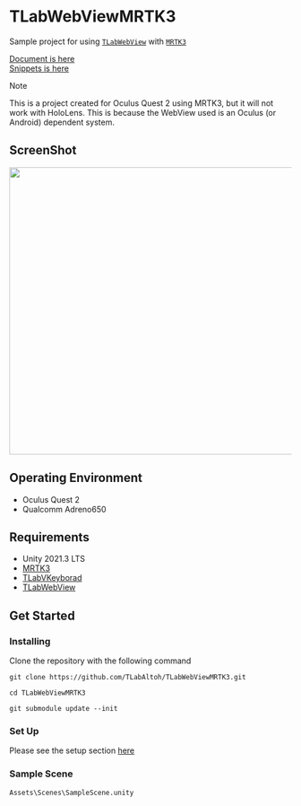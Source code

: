# TLabWebViewMRTK3
Sample project for using [```TLabWebView```]() with [```MRTK3```](https://learn.microsoft.com/en-us/windows/mixed-reality/mrtk-unity/mrtk3-overview/)

[Document is here](https://tlabgames.gitbook.io/tlabwebview)  
[Snippets is here](https://gist.github.com/TLabAltoh/e0512b3367c25d3e1ec28ddbe95da497#file-tlabwebview-snippets-md)

> [!NOTE]
> This is a project created for Oculus Quest 2 using MRTK3, but it will not work with HoloLens. This is because the WebView used is an Oculus (or Android) dependent system.

## ScreenShot
<img src="Media/screenshot.gif" width="512"></img>

## Operating Environment
- Oculus Quest 2
- Qualcomm Adreno650

## Requirements
- Unity 2021.3 LTS
- [MRTK3](https://learn.microsoft.com/ja-jp/windows/mixed-reality/mrtk-unity/mrtk3-overview/)
- [TLabVKeyborad](https://github.com/TLabAltoh/TLabVKeyborad.git)
- [TLabWebView](https://github.com/TLabAltoh/TLabWebView.git)

## Get Started

### Installing

Clone the repository with the following command

```
git clone https://github.com/TLabAltoh/TLabWebViewMRTK3.git

cd TLabWebViewMRTK3

git submodule update --init
```

### Set Up
Please see the setup section [here](https://github.com/TLabAltoh/TLabWebView.git)

### Sample Scene
```
Assets\Scenes\SampleScene.unity
```
